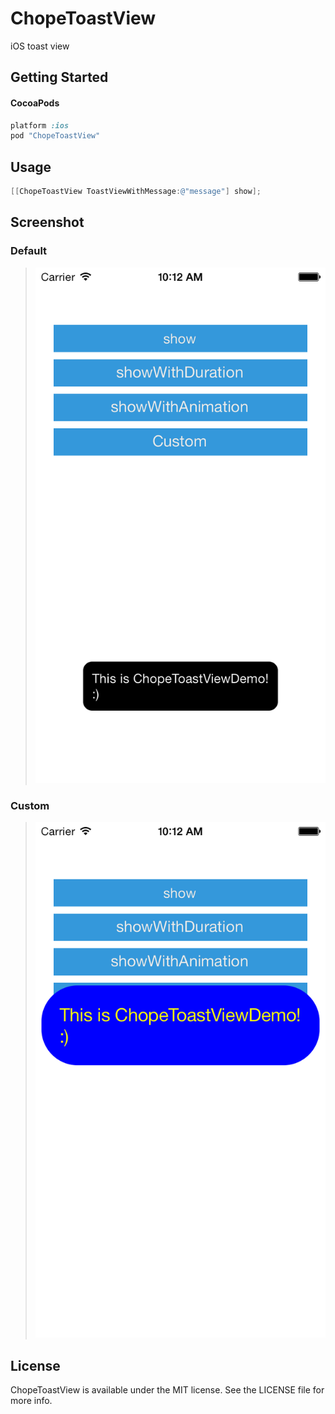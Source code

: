 ChopeToastView
==============

iOS toast view


## Getting Started

#### CocoaPods

```ruby
platform :ios
pod "ChopeToastView"
```

## Usage

```objective-c
[[ChopeToastView ToastViewWithMessage:@"message"] show];
```

## Screenshot

### Default

> ![demoShow](demoShow.png)

### Custom

> ![demoShow](demoCustomShow.png)

## License

ChopeToastView is available under the MIT license. See the LICENSE file for more info.
